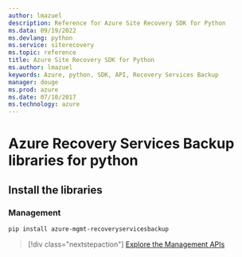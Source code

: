```yaml
---
author: lmazuel
description: Reference for Azure Site Recovery SDK for Python
ms.data: 09/19/2022
ms.devlang: python
ms.service: siterecovery
ms.topic: reference
title: Azure Site Recovery SDK for Python
ms.author: lmazuel
keywords: Azure, python, SDK, API, Recovery Services Backup
manager: douge
ms.prod: azure
ms.date: 07/10/2017
ms.technology: azure
---
```

# Azure Recovery Services Backup libraries for python

## Install the libraries


### Management

```bash
pip install azure-mgmt-recoveryservicesbackup
```
> [!div class="nextstepaction"]
> [Explore the Management APIs](/python/api/overview/azure/recoveryservicesbackup/management)